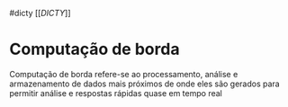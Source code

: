 #dicty
[[_DICTY_]]
# Computação de borda
Computação de borda refere-se ao processamento, análise e armazenamento de dados mais próximos de onde eles são gerados para permitir análise e respostas rápidas quase em tempo real